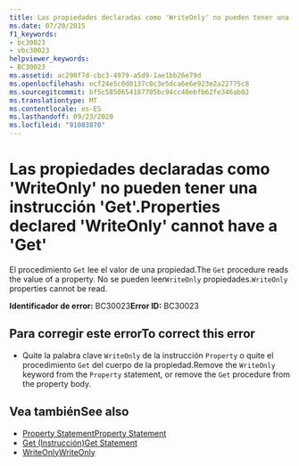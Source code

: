 ```yaml
---
title: Las propiedades declaradas como 'WriteOnly' no pueden tener una instrucción 'Get'.
ms.date: 07/20/2015
f1_keywords:
- bc30023
- vbc30023
helpviewer_keywords:
- BC30023
ms.assetid: ac290f7d-cbc3-4979-a5d9-1ae1bb26e79d
ms.openlocfilehash: ecf24e5c0d0137c8c3e5dca6e6e923e2a22775c8
ms.sourcegitcommit: bf5c5850654187705bc94cc40ebfb62fe346ab02
ms.translationtype: MT
ms.contentlocale: es-ES
ms.lasthandoff: 09/23/2020
ms.locfileid: "91083870"
---
```

# <a name="properties-declared-writeonly-cannot-have-a-get"></a><span data-ttu-id="25bf2-102">Las propiedades declaradas como 'WriteOnly' no pueden tener una instrucción 'Get'.</span><span class="sxs-lookup"><span data-stu-id="25bf2-102">Properties declared 'WriteOnly' cannot have a 'Get'</span></span>

<span data-ttu-id="25bf2-103">El procedimiento `Get` lee el valor de una propiedad.</span><span class="sxs-lookup"><span data-stu-id="25bf2-103">The `Get` procedure reads the value of a property.</span></span> <span data-ttu-id="25bf2-104">No se pueden leer`WriteOnly` propiedades.</span><span class="sxs-lookup"><span data-stu-id="25bf2-104">`WriteOnly` properties cannot be read.</span></span>  
  
 <span data-ttu-id="25bf2-105">**Identificador de error:** BC30023</span><span class="sxs-lookup"><span data-stu-id="25bf2-105">**Error ID:** BC30023</span></span>  
  
## <a name="to-correct-this-error"></a><span data-ttu-id="25bf2-106">Para corregir este error</span><span class="sxs-lookup"><span data-stu-id="25bf2-106">To correct this error</span></span>  
  
- <span data-ttu-id="25bf2-107">Quite la palabra clave `WriteOnly` de la instrucción `Property` o quite el procedimiento `Get` del cuerpo de la propiedad.</span><span class="sxs-lookup"><span data-stu-id="25bf2-107">Remove the `WriteOnly` keyword from the `Property` statement, or remove the `Get` procedure from the property body.</span></span>  
  
## <a name="see-also"></a><span data-ttu-id="25bf2-108">Vea también</span><span class="sxs-lookup"><span data-stu-id="25bf2-108">See also</span></span>

- [<span data-ttu-id="25bf2-109">Property Statement</span><span class="sxs-lookup"><span data-stu-id="25bf2-109">Property Statement</span></span>](../language-reference/statements/property-statement.md)
- [<span data-ttu-id="25bf2-110">Get (Instrucción)</span><span class="sxs-lookup"><span data-stu-id="25bf2-110">Get Statement</span></span>](../language-reference/statements/get-statement.md)
- [<span data-ttu-id="25bf2-111">WriteOnly</span><span class="sxs-lookup"><span data-stu-id="25bf2-111">WriteOnly</span></span>](../language-reference/modifiers/writeonly.md)
